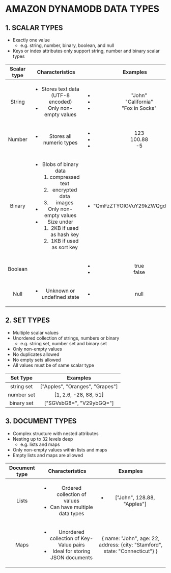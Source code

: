 # AMAZON DYNAMODB DATA TYPES

## 1. SCALAR TYPES

- Exactly one value
  - e.g. string, number, binary, boolean, and null
- Keys or index attributes only support string, number and binary scalar types

| Scalar type | Characteristics | Examples |
| :---------: | :---------: | :---------: |
| String | <ul><li>Stores text data (UTF-8 encoded)</li> <li>Only non-empty values</li></ul> | <ul><li>"John"</li> <li>"California"</li> <li>"Fox in Socks"</li></ul> |
| Number | <ul><li>Stores all numeric types</li></ul> | <ul><li>123</li> <li>100.88</li> <li>-5</li></ul> |
| Binary | <ul><li>Blobs of binary data <ol><li>compressed text</li> <li>encrypted data</li> <li>images</li></ol></li> <li>Only non-empty values</li> <li>Size under <ol><li>2KB if used as hash key</li> <li>1KB if used as sort key</li></ol></li></ul> | <ul><li>"QmFzZTYOIGVuY29kZWQgdGV4dA"</li></ul> |
| Boolean | | <ul><li>true</li> <li>false</li></ul> |
| Null | <ul><li>Unknown or undefined state</li></ul> | <ul><li>null</li></ul> |

## 2. SET TYPES

- Multiple scalar values
- Unordered collection of strings, numbers or binary
  - e.g. string set, number set and binary set
- Only non-empty values
- No duplicates allowed
- No empty sets allowed
- All values must be of same scalar type

| Set Type | Examples |
| :---------: | :---------: |
| string set | ["Apples", "Oranges", "Grapes"]|
| number set | [1, 2.6, -28, 88, 51]|
| binary set | ["SGVsbG8=", "V29ybGQ="]|

## 3. DOCUMENT TYPES

- Complex structure with nested attributes
- Nesting up to 32 levels deep
  - e.g. lists and maps
- Only non-empty values within lists and maps
- Empty lists and maps are allowed

| Document type | Characteristics | Examples |
| :---------: | :---------: | :---------: |
| Lists | <ul><li>Ordered collection of values</li> <li>Can have multiple data types</li></ul> | <ul><li>["John", 128.88, "Apples"]</li></ul> |
| Maps | <ul><li>Unordered collection of Key-Value pairs</li> <li>Ideal for storing JSON documents</li></ul> | { name: "John", age: 22, address: {city: "Stamford", state: "Connecticut"} } |
